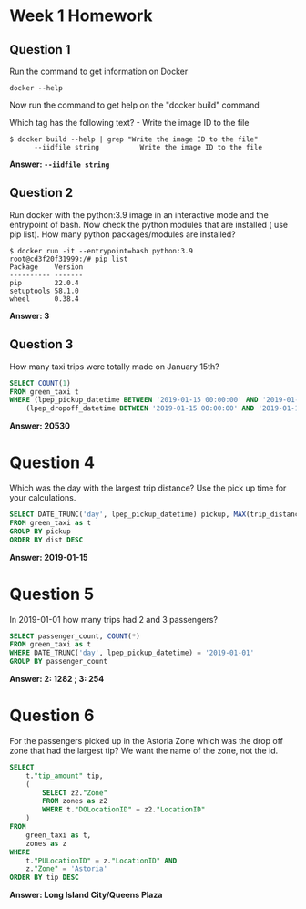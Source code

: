 # Week 1 Homework

## Question 1
Run the command to get information on Docker

`docker --help`

Now run the command to get help on the "docker build" command

Which tag has the following text? - Write the image ID to the file
``` 
$ docker build --help | grep "Write the image ID to the file"
      --iidfile string          Write the image ID to the file
```
**Answer: `--iidfile string`**

## Question 2
Run docker with the python:3.9 image in an interactive mode and the entrypoint of bash. Now check the python modules that are installed ( use pip list). How many python packages/modules are installed?
```
$ docker run -it --entrypoint=bash python:3.9
root@cd3f20f31999:/# pip list
Package    Version
---------- -------
pip        22.0.4
setuptools 58.1.0
wheel      0.38.4
```
**Answer: 3**

## Question 3
How many taxi trips were totally made on January 15th?
```sql
SELECT COUNT(1)
FROM green_taxi t
WHERE (lpep_pickup_datetime BETWEEN '2019-01-15 00:00:00' AND '2019-01-15 23:59:59') AND
	(lpep_dropoff_datetime BETWEEN '2019-01-15 00:00:00' AND '2019-01-15 23:59:59')
```
**Answer: 20530**

# Question 4
Which was the day with the largest trip distance? Use the pick up time for your calculations.
```sql
SELECT DATE_TRUNC('day', lpep_pickup_datetime) pickup, MAX(trip_distance) dist
FROM green_taxi as t
GROUP BY pickup
ORDER BY dist DESC
```
**Answer: 2019-01-15**

# Question 5
In 2019-01-01 how many trips had 2 and 3 passengers?
```sql
SELECT passenger_count, COUNT(*)
FROM green_taxi as t
WHERE DATE_TRUNC('day', lpep_pickup_datetime) = '2019-01-01'
GROUP BY passenger_count
```

**Answer: 2: 1282 ; 3: 254**

# Question 6
For the passengers picked up in the Astoria Zone which was the drop off zone that had the largest tip? We want the name 
of the zone, not the id.
```sql
SELECT
	t."tip_amount" tip,
	(
		SELECT z2."Zone"
		FROM zones as z2
		WHERE t."DOLocationID" = z2."LocationID"
	)
FROM 
	green_taxi as t,
	zones as z
WHERE 
	t."PULocationID" = z."LocationID" AND
	z."Zone" = 'Astoria' 
ORDER BY tip DESC
```
**Answer: Long Island City/Queens Plaza**
